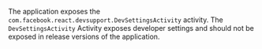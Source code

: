The application exposes the `com.facebook.react.devsupport.DevSettingsActivity` activity. The  `DevSettingsActivity` Activity exposes developer settings and should not be exposed in release versions of the application.

